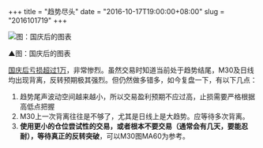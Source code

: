 +++
title = "趋势尽头"
date = "2016-10-17T19:00:00+08:00"
slug = "2016101719"
+++

![图：国庆后的图表](/blog_static/2016/20161017-end-of-trend.png)

▲图：国庆后的图表

[国庆后亏损超过1万](/blog/2016101119.html)，非常惨烈。虽然交易时知道当前处于趋势结尾，M30及日线均出现背离，反转预期极其强烈。但仍然做多错多，如今复盘一下，有以下几点：

1. 趋势尾声波动空间越来越小，所以交易盈利预期不应过高，止损需要严格根据高低点把握
2. M30上一次背离往往是不够了，尤其是日线上是大趋势。应等待多次背离。
3. **使用更小的仓位尝试性的交易，或者根本不要交易（通常会有几天，要能忍耐），等待真正的反转突破**，可以M30图MA60为参考。


